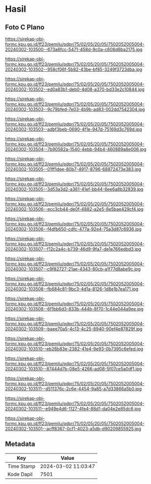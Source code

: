 # Hasil

## Foto C Plano

https://sirekap-obj-formc.kpu.go.id/ff23/pemilu/pdpr/75/02/05/20/05/7502052005004-20240302-103500--673a6fcc-5471-458d-9c0a-c608d8ba2175.jpg

https://sirekap-obj-formc.kpu.go.id/ff23/pemilu/pdpr/75/02/05/20/05/7502052005004-20240302-103502--958cf06f-5b82-43be-bf85-3249f3723dba.jpg

https://sirekap-obj-formc.kpu.go.id/ff23/pemilu/pdpr/75/02/05/20/05/7502052005004-20240302-103502--ed0a83b1-deb0-4d08-a370-bd33e2c10844.jpg

https://sirekap-obj-formc.kpu.go.id/ff23/pemilu/pdpr/75/02/05/20/05/7502052005004-20240302-103503--9c79bfed-7e03-4b9b-ad83-002dd7542304.jpg

https://sirekap-obj-formc.kpu.go.id/ff23/pemilu/pdpr/75/02/05/20/05/7502052005004-20240302-103503--adbf3beb-0690-4f1e-947d-75169d3c769d.jpg

https://sirekap-obj-formc.kpu.go.id/ff23/pemilu/pdpr/75/02/05/20/05/7502052005004-20240302-103504--7b90582a-1540-4ebb-94b4-460889a8e006.jpg

https://sirekap-obj-formc.kpu.go.id/ff23/pemilu/pdpr/75/02/05/20/05/7502052005004-20240302-103505--01ff1dee-80b7-4917-8796-68872473e383.jpg

https://sirekap-obj-formc.kpu.go.id/ff23/pemilu/pdpr/75/02/05/20/05/7502052005004-20240302-103505--3d53a3d2-a361-41ef-bb44-6ee6a8b32839.jpg

https://sirekap-obj-formc.kpu.go.id/ff23/pemilu/pdpr/75/02/05/20/05/7502052005004-20240302-103506--ecc3cb44-de0f-4882-a2e5-8e5bae429cf4.jpg

https://sirekap-obj-formc.kpu.go.id/ff23/pemilu/pdpr/75/02/05/20/05/7502052005004-20240302-103506--f4dfb650-cdfc-477a-92e4-75a3d87c6936.jpg

https://sirekap-obj-formc.kpu.go.id/ff23/pemilu/pdpr/75/02/05/20/05/7502052005004-20240302-103507--f12c2a4c-b739-46d9-9fa7-de1e766edbd3.jpg

https://sirekap-obj-formc.kpu.go.id/ff23/pemilu/pdpr/75/02/05/20/05/7502052005004-20240302-103507--c9f82727-21ae-4343-80cb-a1f77d8abe9c.jpg

https://sirekap-obj-formc.kpu.go.id/ff23/pemilu/pdpr/75/02/05/20/05/7502052005004-20240302-103508--fb684c81-9bc3-4d1a-8126-1d8e1b7ea171.jpg

https://sirekap-obj-formc.kpu.go.id/ff23/pemilu/pdpr/75/02/05/20/05/7502052005004-20240302-103508--6f1bb6d3-833b-444b-8f70-1c44e044a9ee.jpg

https://sirekap-obj-formc.kpu.go.id/ff23/pemilu/pdpr/75/02/05/20/05/7502052005004-20240302-103509--baee70a5-4c13-4c25-8940-90ef4e87829f.jpg

https://sirekap-obj-formc.kpu.go.id/ff23/pemilu/pdpr/75/02/05/20/05/7502052005004-20240302-103510--eb26b83e-2382-41e4-9e93-0b7395c6efed.jpg

https://sirekap-obj-formc.kpu.go.id/ff23/pemilu/pdpr/75/02/05/20/05/7502052005004-20240302-103510--87444d7b-08e5-4266-ad08-5f07ce5a0df1.jpg

https://sirekap-obj-formc.kpu.go.id/ff23/pemilu/pdpr/75/02/05/20/05/7502052005004-20240302-103511--d511376c-2c6e-4454-9a85-a7d33866a5b0.jpg

https://sirekap-obj-formc.kpu.go.id/ff23/pemilu/pdpr/75/02/05/20/05/7502052005004-20240302-103511--e949e4d6-1127-4fe4-88d1-da04e2e85dc6.jpg

https://sirekap-obj-formc.kpu.go.id/ff23/pemilu/pdpr/75/02/05/20/05/7502052005004-20240302-103501--acff8367-0cf1-4023-a5db-d90209855925.jpg


## Metadata

| Key        | Value               |
| ---------- | ------------------- |
| Time Stamp | 2024-03-02 11:03:47 |
| Kode Dapil | 7501                |



